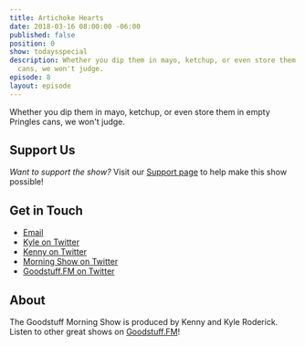 ```yaml
---
title: Artichoke Hearts
date: 2018-03-16 08:00:00 -06:00
published: false
position: 0
show: todaysspecial
description: Whether you dip them in mayo, ketchup, or even store them in empty Pringles
  cans, we won't judge.
episode: 8
layout: episode
---
```


Whether you dip them in mayo, ketchup, or even store them in empty Pringles cans, we won't judge.

## Support Us
*Want to support the show?* Visit our [Support page](https://goodstuff.fm/support) to help make this show possible!

## Get in Touch
* [Email](mailto:kyle@goodstuff.fm)
* [Kyle on Twitter](http://twitter.com/dogburps)
* [Kenny on Twitter](http://twitter.com/pizzarobotics)
* [Morning Show on Twitter](http://twitter.com/morningshowam)
* [Goodstuff.FM on Twitter](http://twitter.com/goodstufffm)

## About
The Goodstuff Morning Show is produced by Kenny and Kyle Roderick. Listen to other great shows on [Goodstuff.FM](http://goodstuff.fm/shows)!
